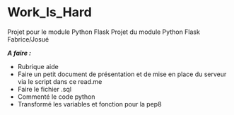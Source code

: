 # Work_Is_Hard
Projet pour le module Python Flask
Projet du module Python Flask Fabrice/Josué


***A faire :***
- Rubrique aide
- Faire un petit document de présentation et de mise en place du serveur via le script dans ce read.me
- Faire le fichier .sql 
- Commenté le code python 
- Transformé les variables et fonction pour la pep8 
